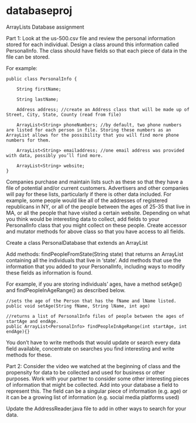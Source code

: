 # databaseproj
ArrayLists Database assignment

Part 1:
Look at the us-500.csv file and review the personal information stored for each individual. Design a class
around this information called PersonalInfo. The class should have fields so that each piece of data in
the file can be stored.

For example:

    public class PersonalInfo {

        String firstName;

        String lastName;

        Address address; //create an Address class that will be made up of Street, City, State, County (read from file)

        ArrayList<String> phoneNumbers; //by default, two phone numbers are listed for each person in file. Storing these numbers as an ArrayList allows for the possibility that you will find more phone numbers for them.

        ArrayList<String> emailaddress; //one email address was provided with data, possibly you’ll find more.

        ArrayList<String> website;
    }

Companies purchase and maintain lists such as these so that they have a file of potential and/or current
customers. Advertisers and other companies will pay for these lists, particularly if there is other data
included. For example, some people would like all of the addresses of registered republicans in NY, or
all of the people between the ages of 25-35 that live in MA, or all the people that have visited a certain
website. Depending on what you think would be interesting data to collect, add fields to your
PersonalInfo class that you might collect on these people. Create accessor and mutator methods for
above class so that you have access to all fields.

Create a class PersonalDatabase that extends an ArrayList<PersonalInfo>

Add methods: findPeopleFromState(String state) that returns an
ArrayList<PersonalInfo> containing all the individuals that live in ‘state’.
Add methods that use the information that you added to your PersonalInfo, including ways to
modify these fields as information is found. 

For example, if you are storing individuals’ ages, have a
method setAge() and findPeopleInAgeRange() as described below.

    //sets the age of the Person that has the fName and lName listed.
    public void setAge(String fName, String lName, int age)

    //returns a list of PersonalInfo files of people between the ages of startAge and endAge.
    public ArrayList<PersonalInfo> findPeopleInAgeRange(int startAge, int endAge){}
You don’t have to write methods that would update or search every data field available, concentrate on
searches you find interesting and write methods for these.

Part 2: Consider the video we watched at the beginning of class and the propensity for data to be
collected and used for business or other purposes. Work with your partner to consider some other
interesting pieces of information that might be collected. Add into your database a field to represent
this. The field can be a singular piece of information (e.g. age) or it can be a growing list of information
(e.g. social media platforms used)

Update the AddressReader.java file to add in other ways to search for your data.